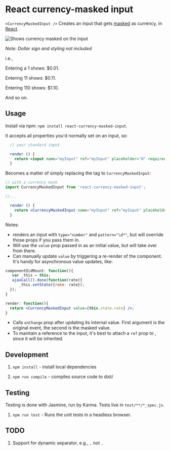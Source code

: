 # React currency-masked input

`<CurrencyMaskedInput />` Creates an input that gets [masked](http://en.wikipedia.org/wiki/Input_mask) as currency, in [React](https://facebook.github.io/react).

![Shows currency masked on the input](https://raw.githubusercontent.com/imcnally/react-currency-masked-input/master/examples/masking-example.gif)

_Note: Dollar sign and styling not included_


i.e.,

Entering a 1 shows: $0.01.

Entering 11 shows: $0.11.

Entering 110 shows: $1.10.

And so on.

## Usage

Install via npm: `npm install react-currency-masked-input`.

It accepts all properties you'd normally set on an input, so:

```jsx
  // your standard input

  render () {
    return <input name="myInput" ref="myInput" placeholder="0" required />
  }
```

Becomes a matter of simply replacing the tag to `CurrencyMaskedInput`:

```jsx
// with a currency mask
import CurrencyMaskedInput from 'react-currency-masked-input';

//...

  render () {
    return <CurrencyMaskedInput name="myInput" ref="myInput" placeholder="0" required />;
  }
```

Notes:
- renders an input with `type="number"` and `pattern="\d*"`, but will override those props if you pass them in.
- Will use the `value` prop passed in as an initial value, but will take over from there.
- Can manually update `value` by triggering a re-render of the component. It's handy for asynchronous value updates, like:
```jsx
componentDidMount: function(){
   var _this = this;
   ajaxCall().done(function(rate){
      _this.setState({rate: rate});
  });
}

render: function(){
  return <CurrencyMaskedInput value={this.state.rate} />;
}
```
- Calls `onChange` prop after updating its internal value. First argument is the original event, the second is the masked value.
- To maintain a reference to the input, it's best to attach a `ref` prop to <CurrencyMaskedInput>, since it will be inherited.

## Development

1. `npm install` - install local dependencies

2. `npm run compile` - compiles source code to dist/

## Testing

Testing is done with Jasmine, run by Karma. Tests live in `test/**/*_spec.js`.

1. `npm run test` - Runs the unit tests in a headless browser.

## TODO

1. Support for dynamic separator, e.g., `,` not `.`
